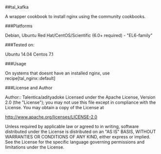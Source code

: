 ##tal_kafka

A wrapper cookbook to install nginx using the community cookbooks.

###Platforms

Debian, Ubuntu
Red Hat/CentOS/Scientific (6.0+ required) - "EL6-family"

###Tested on:

Ubuntu 14.04
Centos 7.1

###Usage

On systems that doesnt have an installed nginx, use recipe[tal_nginx::default]

###License and Author

Author:: Talentica/adityadoke
Licensed under the Apache License, Version 2.0 (the "License"); you may not use this file except in compliance with the License. You may obtain a copy of the License at

http://www.apache.org/licenses/LICENSE-2.0

Unless required by applicable law or agreed to in writing, software distributed under the License is distributed on an "AS IS" BASIS, WITHOUT WARRANTIES OR CONDITIONS OF ANY KIND, either express or implied. See the License for the specific language governing permissions and limitations under the License.

